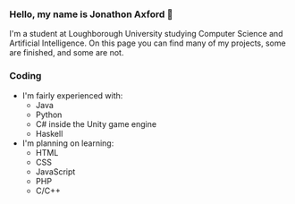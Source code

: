 ### Hello, my name is Jonathon Axford 👋

I'm a student at Loughborough University studying Computer Science and Artificial Intelligence.
On this page you can find many of my projects, some are finished, and some are not.

### Coding
- I'm fairly experienced with:
  - Java
  - Python
  - C# inside the Unity game engine
  - Haskell
- I'm planning on learning:
  - HTML
  - CSS
  - JavaScript
  - PHP
  - C/C++
 
<!--
**Jonathon-A/Jonathon-A** is a ✨ _special_ ✨ repository because its `README.md` (this file) appears on your GitHub profile.

Here are some ideas to get you started:

- 🔭 I’m currently working on ...
- 🌱 I’m currently learning ...
- 👯 I’m looking to collaborate on ...
- 🤔 I’m looking for help with ...
- 💬 Ask me about ...
- 📫 How to reach me: ...
- 😄 Pronouns: ...
- ⚡ Fun fact: ...
-->

